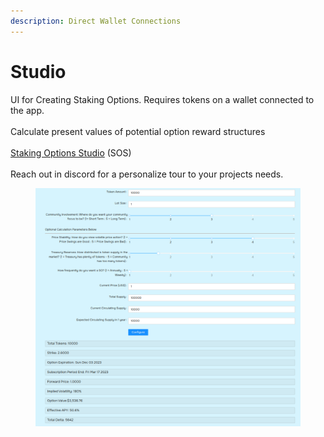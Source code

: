 ```yaml
---
description: Direct Wallet Connections
---
```


# Studio

UI for Creating Staking Options. Requires tokens on a wallet connected to the app.\
\
Calculate present values of potential option reward structures\
\
[Staking Options Studio](https://beta.dual.finance/studio) (SOS)\
\
Reach out in discord for a personalize tour to your projects needs.

<figure><img src="../.gitbook/assets/image (17).png" alt=""><figcaption></figcaption></figure>
